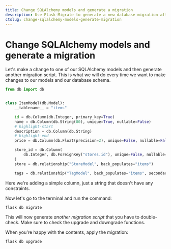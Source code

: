 ```yaml
---
title: Change SQLAlchemy models and generate a migration
description: Use Flask-Migrate to generate a new database migration after changing your SQLAlchemy models.
ctslug: change-sqlalchemy-models-generate-migration
---
```


# Change SQLAlchemy models and generate a migration

Let's make a change to one of our SQLAlchemy models and then generate another migration script. This is what we will do every time we want to make changes to our models and our database schema.

```python title="models/item.py"
from db import db


class ItemModel(db.Model):
    __tablename__ = "items"

    id = db.Column(db.Integer, primary_key=True)
    name = db.Column(db.String(80), unique=True, nullable=False)
    # highlight-start
    description = db.Column(db.String)
    # highlight-end
    price = db.Column(db.Float(precision=2), unique=False, nullable=False)

    store_id = db.Column(
        db.Integer, db.ForeignKey("stores.id"), unique=False, nullable=False
    )
    store = db.relationship("StoreModel", back_populates="items")

    tags = db.relationship("TagModel", back_populates="items", secondary="items_tags")
```

Here we're adding a simple column, just a string that doesn't have any constraints.

Now let's go to the terminal and run the command:

```
flask db migrate
```

This will now generate _another migration script_ that you have to double-check. Make sure to check the upgrade and downgrade functions.

When you're happy with the contents, apply the migration:

```
flask db upgrade
```